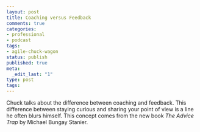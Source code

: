 ```yaml
---
layout: post
title: Coaching versus Feedback
comments: true
categories:
- professional
- podcast
tags:
- agile-chuck-wagon
status: publish
published: true
meta:
  _edit_last: "1"
type: post
tags:
---
```

<p>Chuck talks about the difference between coaching and feedback. This difference between staying curious and sharing your point of view is a line he often blurs himself. This concept comes from the new book <em>The Advice Trap</em> by Michael Bungay Stanier.</p>